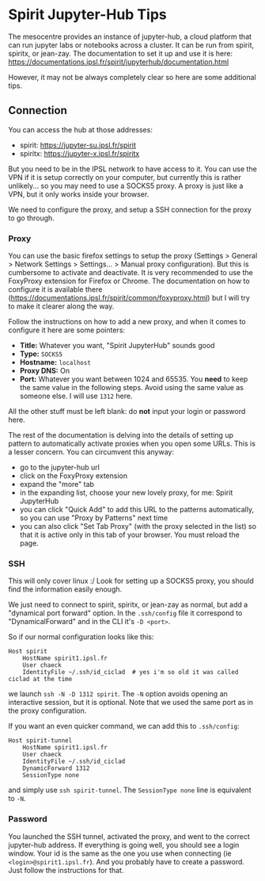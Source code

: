 # Spirit Jupyter-Hub Tips

The mesocentre provides an instance of jupyter-hub, a cloud platform that can run jupyter labs or notebooks across a cluster.
It can be run from spirit, spiritx, or jean-zay.
The documentation to set it up and use it is here: https://documentations.ipsl.fr/spirit/jupyterhub/documentation.html

However, it may not be always completely clear so here are some additional tips.

## Connection

You can access the hub at those addresses:
* spirit: https://jupyter-su.ipsl.fr/spirit
* spiritx: https://jupyter-x.ipsl.fr/spiritx

But you need to be in the IPSL network to have access to it.
You can use the VPN if it is setup correctly on your computer, but currently this is rather unlikely... so you may need to use a SOCKS5 proxy.
A proxy is just like a VPN, but it only works inside your browser.

We need to configure the proxy, and setup a SSH connection for the proxy to go through.

### Proxy

You can use the basic firefox settings to setup the proxy (Settings > General > Network Settings > Settings... > Manual proxy configuration). But this is cumbersome to activate and deactivate.
It is very recommended to use the FoxyProxy extension for Firefox or Chrome. The documentation on how to configure it is available there (https://documentations.ipsl.fr/spirit/common/foxyproxy.html) but I will try to make it clearer along the way.

Follow the instructions on how to add a new proxy, and when it comes to configure it here are some pointers:
* **Title:** Whatever you want, "Spirit JupyterHub" sounds good
* **Type:** `SOCKS5`
* **Hostname:** `localhost`
* **Proxy DNS:** On
* **Port:** Whatever you want between 1024 and 65535. You **need** to keep the same value in the following steps. Avoid using the same value as someone else. I will use `1312` here.

All the other stuff must be left blank: do **not** input your login or password here.

The rest of the documentation is delving into the details of setting up pattern to automatically activate proxies when you open some URLs. This is a lesser concern. You can circumvent this anyway:
* go to the jupyter-hub url
* click on the FoxyProxy extension
* expand the "more" tab
* in the expanding list, choose your new lovely proxy, for me: Spirit JupyterHub
* you can click "Quick Add" to add this URL to the patterns automatically, so you can use "Proxy by Patterns" next time
* you can also click "Set Tab Proxy" (with the proxy selected in the list) so that it is active only in this tab of your browser. You must reload the page.

### SSH 

This will only cover linux :/ Look for setting up a SOCKS5 proxy, you should find the information easily enough.

We just need to connect to spirit, spiritx, or jean-zay as normal, but add a "dynamical port forward" option. In the `.ssh/config` file it correspond to "DynamicalForward" and in the CLI it's `-D <port>`.

So if our normal configuration looks like this:
```
Host spirit
    HostName spirit1.ipsl.fr
    User chaeck
    IdentityFile ~/.ssh/id_ciclad  # yes i'm so old it was called ciclad at the time
```
we launch `ssh -N -D 1312 spirit`. The `-N` option avoids opening an interactive session, but it is optional. Note that we used the same port as in the proxy configuration.

If you want an even quicker command, we can add this to `.ssh/config`:
```
Host spirit-tunnel
    HostName spirit1.ipsl.fr
    User chaeck
    IdentityFile ~/.ssh/id_ciclad
    DynamicForward 1312
    SessionType none
```
and simply use `ssh spirit-tunnel`. The `SessionType none` line is equivalent to `-N`.

### Password

You launched the SSH tunnel, activated the proxy, and went to the correct jupyter-hub address. If everything is going well, you should see a login window. Your id is the same as the one you use when connecting (ie `<login>@spirit1.ipsl.fr`). And you probably have to create a password. Just follow the instructions for that.
